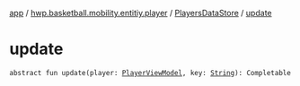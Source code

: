 [app](../../index.md) / [hwp.basketball.mobility.entitiy.player](../index.md) / [PlayersDataStore](index.md) / [update](.)

# update

`abstract fun update(player: `[`PlayerViewModel`](../-player-view-model/index.md)`, key: `[`String`](https://kotlinlang.org/api/latest/jvm/stdlib/kotlin/-string/index.html)`): Completable`